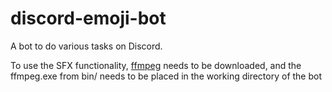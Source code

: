 # discord-emoji-bot

A bot to do various tasks on Discord.

To use the SFX functionality, [ffmpeg](https://ffmpeg.zeranoe.com/builds/) needs to be downloaded, and the ffmpeg.exe from bin/ needs to be placed in the working directory of the bot

